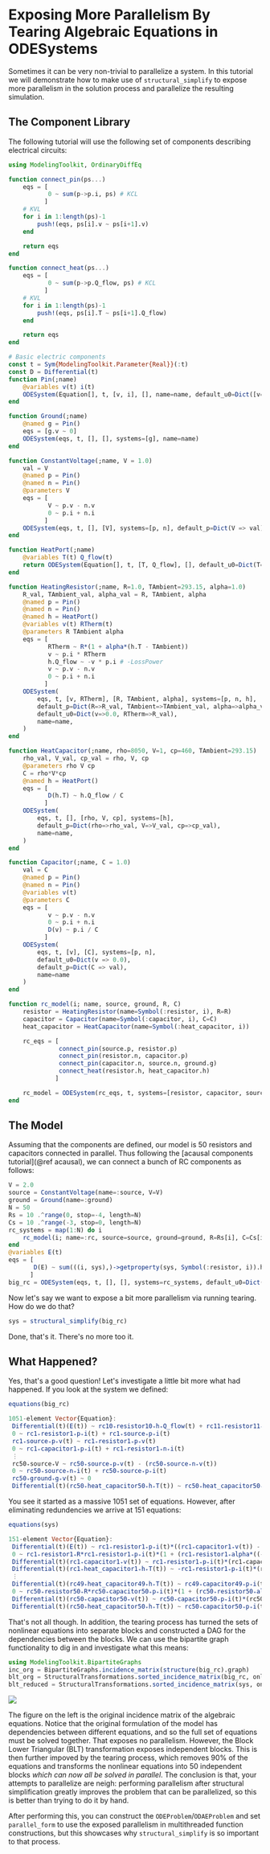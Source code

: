 # Exposing More Parallelism By Tearing Algebraic Equations in ODESystems

Sometimes it can be very non-trivial to parallelize a system. In this tutorial
we will demonstrate how to make use of `structural_simplify` to expose more
parallelism in the solution process and parallelize the resulting simulation.

## The Component Library

The following tutorial will use the following set of components describing
electrical circuits:

```julia
using ModelingToolkit, OrdinaryDiffEq

function connect_pin(ps...)
    eqs = [
           0 ~ sum(p->p.i, ps) # KCL
          ]
    # KVL
    for i in 1:length(ps)-1
        push!(eqs, ps[i].v ~ ps[i+1].v)
    end

    return eqs
end

function connect_heat(ps...)
    eqs = [
           0 ~ sum(p->p.Q_flow, ps) # KCL
          ]
    # KVL
    for i in 1:length(ps)-1
        push!(eqs, ps[i].T ~ ps[i+1].Q_flow)
    end

    return eqs
end

# Basic electric components
const t = Sym{ModelingToolkit.Parameter{Real}}(:t)
const D = Differential(t)
function Pin(;name)
    @variables v(t) i(t)
    ODESystem(Equation[], t, [v, i], [], name=name, default_u0=Dict([v=>1.0, i=>1.0]))
end

function Ground(;name)
    @named g = Pin()
    eqs = [g.v ~ 0]
    ODESystem(eqs, t, [], [], systems=[g], name=name)
end

function ConstantVoltage(;name, V = 1.0)
    val = V
    @named p = Pin()
    @named n = Pin()
    @parameters V
    eqs = [
           V ~ p.v - n.v
           0 ~ p.i + n.i
          ]
    ODESystem(eqs, t, [], [V], systems=[p, n], default_p=Dict(V => val), name=name)
end

function HeatPort(;name)
    @variables T(t) Q_flow(t)
    return ODESystem(Equation[], t, [T, Q_flow], [], default_u0=Dict(T=>293.15, Q_flow=>0.0), name=name)
end

function HeatingResistor(;name, R=1.0, TAmbient=293.15, alpha=1.0)
    R_val, TAmbient_val, alpha_val = R, TAmbient, alpha
    @named p = Pin()
    @named n = Pin()
    @named h = HeatPort()
    @variables v(t) RTherm(t)
    @parameters R TAmbient alpha
    eqs = [
           RTherm ~ R*(1 + alpha*(h.T - TAmbient))
           v ~ p.i * RTherm
           h.Q_flow ~ -v * p.i # -LossPower
           v ~ p.v - n.v
           0 ~ p.i + n.i
          ]
    ODESystem(
        eqs, t, [v, RTherm], [R, TAmbient, alpha], systems=[p, n, h],
        default_p=Dict(R=>R_val, TAmbient=>TAmbient_val, alpha=>alpha_val),
        default_u0=Dict(v=>0.0, RTherm=>R_val),
        name=name,
    )
end

function HeatCapacitor(;name, rho=8050, V=1, cp=460, TAmbient=293.15)
    rho_val, V_val, cp_val = rho, V, cp
    @parameters rho V cp
    C = rho*V*cp
    @named h = HeatPort()
    eqs = [
           D(h.T) ~ h.Q_flow / C
          ]
    ODESystem(
        eqs, t, [], [rho, V, cp], systems=[h],
        default_p=Dict(rho=>rho_val, V=>V_val, cp=>cp_val),
        name=name,
    )
end

function Capacitor(;name, C = 1.0)
    val = C
    @named p = Pin()
    @named n = Pin()
    @variables v(t)
    @parameters C
    eqs = [
           v ~ p.v - n.v
           0 ~ p.i + n.i
           D(v) ~ p.i / C
          ]
    ODESystem(
        eqs, t, [v], [C], systems=[p, n],
        default_u0=Dict(v => 0.0),
        default_p=Dict(C => val),
        name=name
    )
end

function rc_model(i; name, source, ground, R, C)
    resistor = HeatingResistor(name=Symbol(:resistor, i), R=R)
    capacitor = Capacitor(name=Symbol(:capacitor, i), C=C)
    heat_capacitor = HeatCapacitor(name=Symbol(:heat_capacitor, i))

    rc_eqs = [
              connect_pin(source.p, resistor.p)
              connect_pin(resistor.n, capacitor.p)
              connect_pin(capacitor.n, source.n, ground.g)
              connect_heat(resistor.h, heat_capacitor.h)
             ]

    rc_model = ODESystem(rc_eqs, t, systems=[resistor, capacitor, source, ground, heat_capacitor], name=Symbol(name, i))
end
```

## The Model

Assuming that the components are defined, our model is 50 resistors and
capacitors connected in parallel. Thus following the [acausal components tutorial](@ref acausal),
we can connect a bunch of RC components as follows:

```julia
V = 2.0
source = ConstantVoltage(name=:source, V=V)
ground = Ground(name=:ground)
N = 50
Rs = 10 .^range(0, stop=-4, length=N)
Cs = 10 .^range(-3, stop=0, length=N)
rc_systems = map(1:N) do i
    rc_model(i; name=:rc, source=source, ground=ground, R=Rs[i], C=Cs[i])
end
@variables E(t)
eqs = [
       D(E) ~ sum(((i, sys),)->getproperty(sys, Symbol(:resistor, i)).h.Q_flow, enumerate(rc_systems))
      ]
big_rc = ODESystem(eqs, t, [], [], systems=rc_systems, default_u0=Dict(E=>0.0))
```

Now let's say we want to expose a bit more parallelism via running tearing.
How do we do that?

```julia
sys = structural_simplify(big_rc)
```

Done, that's it. There's no more too it.

## What Happened?

Yes, that's a good question! Let's investigate a little bit more what had happened.
If you look at the system we defined:

```julia
equations(big_rc)

1051-element Vector{Equation}:
 Differential(t)(E(t)) ~ rc10₊resistor10₊h₊Q_flow(t) + rc11₊resistor11₊h₊Q_flow(t) + rc12₊resistor12₊h₊Q_flow(t) + rc13₊resistor13₊h₊Q_flow(t) + rc14₊resistor14₊h₊Q_flow(t) + rc15₊resistor15₊h₊Q_flow(t) + rc16₊resistor16₊h₊Q_flow(t) + rc17₊resistor17₊h₊Q_flow(t) + rc18₊resistor18₊h₊Q_flow(t) + rc19₊resistor19₊h₊Q_flow(t) + rc1₊resistor1₊h₊Q_flow(t) + rc20₊resistor20₊h₊Q_flow(t) + rc21₊resistor21₊h₊Q_flow(t) + rc22₊resistor22₊h₊Q_flow(t) + rc23₊resistor23₊h₊Q_flow(t) + rc24₊resistor24₊h₊Q_flow(t) + rc25₊resistor25₊h₊Q_flow(t) + rc26₊resistor26₊h₊Q_flow(t) + rc27₊resistor27₊h₊Q_flow(t) + rc28₊resistor28₊h₊Q_flow(t) + rc29₊resistor29₊h₊Q_flow(t) + rc2₊resistor2₊h₊Q_flow(t) + rc30₊resistor30₊h₊Q_flow(t) + rc31₊resistor31₊h₊Q_flow(t) + rc32₊resistor32₊h₊Q_flow(t) + rc33₊resistor33₊h₊Q_flow(t) + rc34₊resistor34₊h₊Q_flow(t) + rc35₊resistor35₊h₊Q_flow(t) + rc36₊resistor36₊h₊Q_flow(t) + rc37₊resistor37₊h₊Q_flow(t) + rc38₊resistor38₊h₊Q_flow(t) + rc39₊resistor39₊h₊Q_flow(t) + rc3₊resistor3₊h₊Q_flow(t) + rc40₊resistor40₊h₊Q_flow(t) + rc41₊resistor41₊h₊Q_flow(t) + rc42₊resistor42₊h₊Q_flow(t) + rc43₊resistor43₊h₊Q_flow(t) + rc44₊resistor44₊h₊Q_flow(t) + rc45₊resistor45₊h₊Q_flow(t) + rc46₊resistor46₊h₊Q_flow(t) + rc47₊resistor47₊h₊Q_flow(t) + rc48₊resistor48₊h₊Q_flow(t) + rc49₊resistor49₊h₊Q_flow(t) + rc4₊resistor4₊h₊Q_flow(t) + rc50₊resistor50₊h₊Q_flow(t) + rc5₊resistor5₊h₊Q_flow(t) + rc6₊resistor6₊h₊Q_flow(t) + rc7₊resistor7₊h₊Q_flow(t) + rc8₊resistor8₊h₊Q_flow(t) + rc9₊resistor9₊h₊Q_flow(t)
 0 ~ rc1₊resistor1₊p₊i(t) + rc1₊source₊p₊i(t)
 rc1₊source₊p₊v(t) ~ rc1₊resistor1₊p₊v(t)
 0 ~ rc1₊capacitor1₊p₊i(t) + rc1₊resistor1₊n₊i(t)
 ⋮
 rc50₊source₊V ~ rc50₊source₊p₊v(t) - (rc50₊source₊n₊v(t))
 0 ~ rc50₊source₊n₊i(t) + rc50₊source₊p₊i(t)
 rc50₊ground₊g₊v(t) ~ 0
 Differential(t)(rc50₊heat_capacitor50₊h₊T(t)) ~ rc50₊heat_capacitor50₊h₊Q_flow(t)*(rc50₊heat_capacitor50₊V^-1)*(rc50₊heat_capacitor50₊cp^-1)*(rc50₊heat_capacitor50₊rho^-1)
```

You see it started as a massive 1051 set of equations. However, after eliminating
redundencies we arrive at 151 equations:

```julia
equations(sys)

151-element Vector{Equation}:
 Differential(t)(E(t)) ~ rc1₊resistor1₊p₊i(t)*((rc1₊capacitor1₊v(t)) - rc1₊source₊V) + rc4₊resistor4₊p₊i(t)*((rc4₊capacitor4₊v(t)) - rc4₊source₊V) - ((rc10₊capacitor10₊p₊i(t))*(rc10₊source₊V - (rc10₊capacitor10₊v(t)))) - ((rc11₊capacitor11₊p₊i(t))*(rc11₊source₊V - (rc11₊capacitor11₊v(t)))) - ((rc12₊capacitor12₊p₊i(t))*(rc12₊source₊V - (rc12₊capacitor12₊v(t)))) - ((rc13₊capacitor13₊p₊i(t))*(rc13₊source₊V - (rc13₊capacitor13₊v(t)))) - ((rc14₊capacitor14₊p₊i(t))*(rc14₊source₊V - (rc14₊capacitor14₊v(t)))) - ((rc15₊capacitor15₊p₊i(t))*(rc15₊source₊V - (rc15₊capacitor15₊v(t)))) - ((rc16₊capacitor16₊p₊i(t))*(rc16₊source₊V - (rc16₊capacitor16₊v(t)))) - ((rc17₊capacitor17₊p₊i(t))*(rc17₊source₊V - (rc17₊capacitor17₊v(t)))) - ((rc18₊capacitor18₊p₊i(t))*(rc18₊source₊V - (rc18₊capacitor18₊v(t)))) - ((rc19₊capacitor19₊p₊i(t))*(rc19₊source₊V - (rc19₊capacitor19₊v(t)))) - ((rc20₊capacitor20₊p₊i(t))*(rc20₊source₊V - (rc20₊capacitor20₊v(t)))) - ((rc21₊capacitor21₊p₊i(t))*(rc21₊source₊V - (rc21₊capacitor21₊v(t)))) - ((rc22₊capacitor22₊p₊i(t))*(rc22₊source₊V - (rc22₊capacitor22₊v(t)))) - ((rc23₊capacitor23₊p₊i(t))*(rc23₊source₊V - (rc23₊capacitor23₊v(t)))) - ((rc24₊capacitor24₊p₊i(t))*(rc24₊source₊V - (rc24₊capacitor24₊v(t)))) - ((rc25₊capacitor25₊p₊i(t))*(rc25₊source₊V - (rc25₊capacitor25₊v(t)))) - ((rc26₊capacitor26₊p₊i(t))*(rc26₊source₊V - (rc26₊capacitor26₊v(t)))) - ((rc27₊capacitor27₊p₊i(t))*(rc27₊source₊V - (rc27₊capacitor27₊v(t)))) - ((rc28₊capacitor28₊p₊i(t))*(rc28₊source₊V - (rc28₊capacitor28₊v(t)))) - ((rc29₊capacitor29₊p₊i(t))*(rc29₊source₊V - (rc29₊capacitor29₊v(t)))) - ((rc2₊capacitor2₊p₊i(t))*(rc2₊source₊V - (rc2₊capacitor2₊v(t)))) - ((rc30₊capacitor30₊p₊i(t))*(rc30₊source₊V - (rc30₊capacitor30₊v(t)))) - ((rc31₊capacitor31₊p₊i(t))*(rc31₊source₊V - (rc31₊capacitor31₊v(t)))) - ((rc32₊capacitor32₊p₊i(t))*(rc32₊source₊V - (rc32₊capacitor32₊v(t)))) - ((rc33₊capacitor33₊p₊i(t))*(rc33₊source₊V - (rc33₊capacitor33₊v(t)))) - ((rc34₊capacitor34₊p₊i(t))*(rc34₊source₊V - (rc34₊capacitor34₊v(t)))) - ((rc35₊capacitor35₊p₊i(t))*(rc35₊source₊V - (rc35₊capacitor35₊v(t)))) - ((rc36₊capacitor36₊p₊i(t))*(rc36₊source₊V - (rc36₊capacitor36₊v(t)))) - ((rc37₊capacitor37₊p₊i(t))*(rc37₊source₊V - (rc37₊capacitor37₊v(t)))) - ((rc38₊capacitor38₊p₊i(t))*(rc38₊source₊V - (rc38₊capacitor38₊v(t)))) - ((rc39₊capacitor39₊p₊i(t))*(rc39₊source₊V - (rc39₊capacitor39₊v(t)))) - ((rc3₊capacitor3₊p₊i(t))*(rc3₊source₊V - (rc3₊capacitor3₊v(t)))) - ((rc40₊capacitor40₊p₊i(t))*(rc40₊source₊V - (rc40₊capacitor40₊v(t)))) - ((rc41₊capacitor41₊p₊i(t))*(rc41₊source₊V - (rc41₊capacitor41₊v(t)))) - ((rc42₊capacitor42₊p₊i(t))*(rc42₊source₊V - (rc42₊capacitor42₊v(t)))) - ((rc43₊capacitor43₊p₊i(t))*(rc43₊source₊V - (rc43₊capacitor43₊v(t)))) - ((rc44₊capacitor44₊p₊i(t))*(rc44₊source₊V - (rc44₊capacitor44₊v(t)))) - ((rc45₊capacitor45₊p₊i(t))*(rc45₊source₊V - (rc45₊capacitor45₊v(t)))) - ((rc46₊capacitor46₊p₊i(t))*(rc46₊source₊V - (rc46₊capacitor46₊v(t)))) - ((rc47₊capacitor47₊p₊i(t))*(rc47₊source₊V - (rc47₊capacitor47₊v(t)))) - ((rc48₊capacitor48₊p₊i(t))*(rc48₊source₊V - (rc48₊capacitor48₊v(t)))) - ((rc49₊capacitor49₊p₊i(t))*(rc49₊source₊V - (rc49₊capacitor49₊v(t)))) - ((rc50₊capacitor50₊p₊i(t))*(rc50₊source₊V - (rc50₊capacitor50₊v(t)))) - ((rc5₊capacitor5₊p₊i(t))*(rc5₊source₊V - (rc5₊capacitor5₊v(t)))) - ((rc6₊capacitor6₊p₊i(t))*(rc6₊source₊V - (rc6₊capacitor6₊v(t)))) - ((rc7₊capacitor7₊p₊i(t))*(rc7₊source₊V - (rc7₊capacitor7₊v(t)))) - ((rc8₊capacitor8₊p₊i(t))*(rc8₊source₊V - (rc8₊capacitor8₊v(t)))) - ((rc9₊capacitor9₊p₊i(t))*(rc9₊source₊V - (rc9₊capacitor9₊v(t))))
 0 ~ rc1₊resistor1₊R*rc1₊resistor1₊p₊i(t)*(1 + (rc1₊resistor1₊alpha*((-rc1₊resistor1₊TAmbient) - ((rc1₊resistor1₊p₊i(t))*((rc1₊capacitor1₊v(t)) - rc1₊source₊V))))) + rc1₊capacitor1₊v(t) - rc1₊source₊V
 Differential(t)(rc1₊capacitor1₊v(t)) ~ rc1₊resistor1₊p₊i(t)*(rc1₊capacitor1₊C^-1)
 Differential(t)(rc1₊heat_capacitor1₊h₊T(t)) ~ -rc1₊resistor1₊p₊i(t)*(rc1₊heat_capacitor1₊V^-1)*(rc1₊heat_capacitor1₊cp^-1)*(rc1₊heat_capacitor1₊rho^-1)*((rc1₊capacitor1₊v(t)) - rc1₊source₊V)
 ⋮
 Differential(t)(rc49₊heat_capacitor49₊h₊T(t)) ~ rc49₊capacitor49₊p₊i(t)*(rc49₊heat_capacitor49₊V^-1)*(rc49₊heat_capacitor49₊cp^-1)*(rc49₊heat_capacitor49₊rho^-1)*(rc49₊source₊V - (rc49₊capacitor49₊v(t)))
 0 ~ rc50₊resistor50₊R*rc50₊capacitor50₊p₊i(t)*(1 + (rc50₊resistor50₊alpha*(((rc50₊capacitor50₊p₊i(t))*(rc50₊source₊V - (rc50₊capacitor50₊v(t)))) - rc50₊resistor50₊TAmbient))) - (rc50₊source₊V - (rc50₊capacitor50₊v(t)))
 Differential(t)(rc50₊capacitor50₊v(t)) ~ rc50₊capacitor50₊p₊i(t)*(rc50₊capacitor50₊C^-1)
 Differential(t)(rc50₊heat_capacitor50₊h₊T(t)) ~ rc50₊capacitor50₊p₊i(t)*(rc50₊heat_capacitor50₊V^-1)*(rc50₊heat_capacitor50₊cp^-1)*(rc50₊heat_capacitor50₊rho^-1)*(rc50₊source₊V - (rc50₊capacitor50₊v(t)))
 ```

 That's not all though. In addition, the tearing process has turned the sets of
 nonlinear equations into separate blocks and constructed a DAG for the dependencies
 between the blocks. We can use the bipartite graph functionality to dig in and
 investigate what this means:

 ```julia
 using ModelingToolkit.BipartiteGraphs
 inc_org = BipartiteGraphs.incidence_matrix(structure(big_rc).graph)
 blt_org = StructuralTransformations.sorted_incidence_matrix(big_rc, only_algeqs=true, only_algvars=true)
 blt_reduced = StructuralTransformations.sorted_incidence_matrix(sys, only_algeqs=true, only_algvars=true)
 ```

 ![](https://user-images.githubusercontent.com/1814174/110589027-d4ec9b00-8143-11eb-8880-651da986504d.PNG)

 The figure on the left is the original incidence matrix of the algebraic equations.
 Notice that the original formulation of the model has dependencies between different
 equations, and so the full set of equations must be solved together. That exposes
 no parallelism. However, the Block Lower Triangular (BLT) transformation exposes
 independent blocks. This is then further impoved by the tearing process, which
 removes 90% of the equations and transforms the nonlinear equations into 50
 independent blocks *which can now all be solved in parallel*. The conclusion
 is that, your attempts to parallelize are neigh: performing parallelism after
 structural simplification greatly improves the problem that can be parallelized,
 so this is better than trying to do it by hand.

 After performing this, you can construct the `ODEProblem`/`ODAEProblem` and set
 `parallel_form` to use the exposed parallelism in multithreaded function
 constructions, but this showcases why `structural_simplify` is so important
 to that process.
